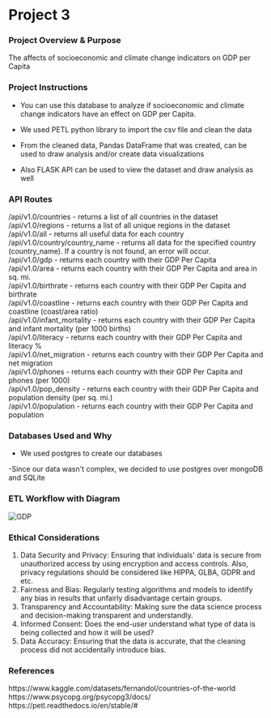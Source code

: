 <h1>Project 3</h1>

<h3>Project Overview & Purpose</h3>

The affects of socioeconomic and climate change indicators on GDP per Capita

<h3>Project Instructions</h3>

- You can use this database to analyze if socioeconomic and climate change indicators have an effect on GDP per Capita.​

- We used PETL python library to import the csv file and clean the data​

- From the cleaned data, Pandas DataFrame that was created, can be used to draw analysis and/or create data visualizations

- Also FLASK API can be used to view the dataset and draw analysis as well

<h3>API Routes</h3>
/api/v1.0/countries - returns a list of all countries in the dataset<br>
/api/v1.0/regions - returns a list of all unique regions in the dataset<br>
/api/v1.0/all - returns all useful data for each country<br>
/api/v1.0/country/country_name - returns all data for the specified country (country_name). If a country is not found, an error will occur.<br>
/api/v1.0/gdp - returns each country with their GDP Per Capita<br>
/api/v1.0/area - returns each country with their GDP Per Capita and area in sq. mi.<br>
/api/v1.0/birthrate - returns each country with their GDP Per Capita and birthrate<br>
/api/v1.0/coastline - returns each country with their GDP Per Capita and coastline (coast/area ratio)<br>
/api/v1.0/infant_mortality - returns each country with their GDP Per Capita and infant mortality (per 1000 births)<br>
/api/v1.0/literacy - returns each country with their GDP Per Capita and literacy %<br>
/api/v1.0/net_migration - returns each country with their GDP Per Capita and net migration<br>
/api/v1.0/phones - returns each country with their GDP Per Capita and phones (per 1000)<br>
/api/v1.0/pop_density - returns each country with their GDP Per Capita and population density (per sq. mi.)<br>
/api/v1.0/population - returns each country with their GDP Per Capita and population<br>

<h3>Databases Used and Why</h3>

- We used postgres to create our databases
  
-Since our data wasn't complex, we decided to use postgres over mongoDB and SQLite

<h3>ETL Workflow with Diagram</h3>

![GDP](https://github.com/matvio16/project-3/assets/15304495/e78077b1-9840-4a24-b205-bc24fe390410)


<h3>Ethical Considerations</h3>

1. Data Security and Privacy: Ensuring that individuals' data is secure from unauthorized access by using encryption and access controls. Also, privacy regulations should be considered like HIPPA, GLBA, GDPR and etc.
2. Fairness and Bias: Regularly testing algorithms and models to identify any bias in results that unfairly disadvantage certain groups.
3. Transparency and Accountability: Making sure the data science process and decision-making transparent and understandly.
4. Informed Consent: Does the end-user understand what type of data is being collected and how it will be used?
5. Data Accuracy: Ensuring that the data is accurate, that the cleaning process did not accidentally introduce bias. 


<h3>References</h3>
https://www.kaggle.com/datasets/fernandol/countries-of-the-world <br>
https://www.psycopg.org/psycopg3/docs/ <br>
https://petl.readthedocs.io/en/stable/#
